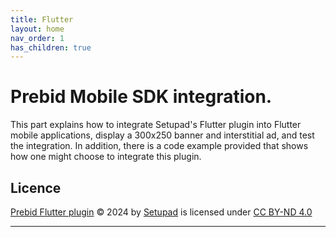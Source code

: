 ```yaml
---
title: Flutter
layout: home
nav_order: 1
has_children: true
---
```


# Prebid Mobile SDK integration.

This part explains how to integrate Setupad's Flutter plugin into Flutter mobile applications, display a 300x250 banner and interstitial ad, and test the integration. In addition, there is a code example provided that shows how one might choose to integrate this plugin. 

## Licence

[Prebid Flutter plugin] © 2024 by [Setupad] is licensed under [CC BY-ND 4.0]

----
[documentation]: https://setupad.github.io/Setupad-Prebid-Mobile-Integration-Documentation/flutter_documentation/
[Prebid Flutter plugin]: https://gitlab.com/setupad/prebid_flutter_plugin.git
[Setupad]: https://setupad.com/
[CC BY-ND 4.0]: https://creativecommons.org/licenses/by-nd/4.0/?ref=chooser-v1

